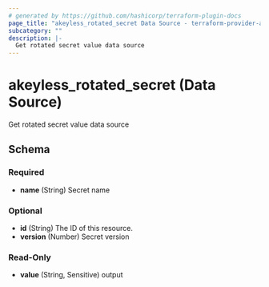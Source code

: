```yaml
---
# generated by https://github.com/hashicorp/terraform-plugin-docs
page_title: "akeyless_rotated_secret Data Source - terraform-provider-akeyless"
subcategory: ""
description: |-
  Get rotated secret value data source
---
```


# akeyless_rotated_secret (Data Source)

Get rotated secret value data source



<!-- schema generated by tfplugindocs -->
## Schema

### Required

- **name** (String) Secret name

### Optional

- **id** (String) The ID of this resource.
- **version** (Number) Secret version

### Read-Only

- **value** (String, Sensitive) output


